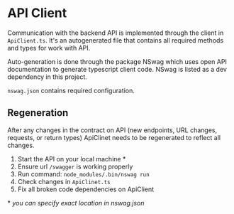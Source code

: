 # API Client

Communication with the backend API is implemented through the client in `ApiClient.ts`. It's an autogenerated file that contains all required methods and types for work with API. 

Auto-generation is done through the package NSwag which uses open API documentation to generate typescript client code. NSwag is listed as a dev dependency in this project. 

`nswag.json` contains required configuration.

## Regeneration

After any changes in the contract on API (new endpoints, URL changes, requests, or return types) ApiClinet needs to be regenerated to reflect all changes. 

1. Start the API on your local machine *
1. Ensure url `/swagger` is working properly 
1. Run command: `node_modules/.bin/nswag run`
1. Check changes in `ApiClinet.ts`
1. Fix all broken code dependencies on ApiClient

\* *you can specify exact location in nswag.json*

